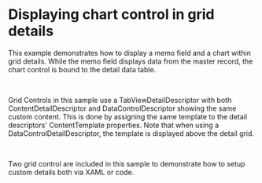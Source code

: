 # Displaying chart control in grid details


<p>This example demonstrates how to display a memo field and a chart within grid details. While the memo field displays data from the master record, the chart control is bound to the detail data table. </p><br />
<p>Grid Controls in this sample use a TabViewDetailDescriptor with both ContentDetailDescriptor and DataControlDescriptor showing the same custom content. This is done by assigning the same template to the detail descriptors' ContentTemplate properties. Note that when using a DataControlDetailDescriptor, the template is displayed above the detail grid.</p><br />
<p>Two grid control are included in this sample to demonstrate how to setup custom details both via XAML or code.</p>

<br/>


